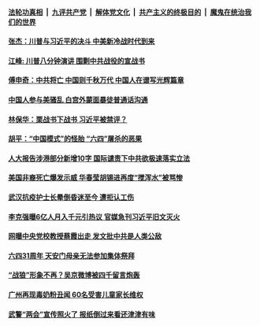 

####  [法轮功真相](../../../../basic/blob/master/README.md?t=06020731) &nbsp;|&nbsp; [九评共产党](../../../../9ping.md/blob/master/README.md?t=06020731) &nbsp;|&nbsp; [解体党文化](../../../../jtdwh.md/blob/master/README.md?t=06020731)  &nbsp;|&nbsp; [共产主义的终极目的](../../../../gczydzjmd.md/blob/master/README.md?t=06020731) &nbsp;|&nbsp; [魔鬼在统治我们的世界](../../../../mgztzwmdsj.md/blob/master/README.md?t=06020731) 

#### [张杰：川普与习近平的决斗  中美新冷战时代到来](../pages/soh5/385357.md?t=06020731) 
#### [江峰: 川普八分钟演讲  围剿中共战役的宣战书](../pages/soh5/385336.md?t=06020731) 
#### [傅申奇：中共将亡  中国则千秋万代  中国人在谱写光辉篇章](../pages/soh5/385309.md?t=06020731) 
#### [ 中国人参与美骚乱  白宫外蒙面暴徒普通话沟通](../pages/soh5/385294.md?t=06020731) 
#### [林保华：栗战书下战书  习近平被禁评？](../pages/soh5/385303.md?t=06020731) 
#### [ 胡平：“中国模式”的怪胎  “六四”屠杀的恶果](../pages/soh5/385300.md?t=06020731) 
#### [人大报告涉港部分新增10字 国际谴责下中共欲极速落实立法](../pages/soh5/385204.md?t=06020731) 
#### [美国非裔死亡爆发示威 华春莹胡锡进再度“搅浑水”被骂惨](../pages/soh5/385169.md?t=06020731) 
#### [武汉抗疫护士长晕倒昏迷至今 遭拒认工伤](../pages/soh5/385189.md?t=06020731) 
#### [李克强曝6亿人月入千元引热议 官媒急刊习近平旧文灭火](../pages/soh5/385161.md?t=06020731) 
#### [网曝中央党校教授蔡霞出走 发文批中共是人类公敌](../pages/soh5/385155.md?t=06020731) 
#### [六四31周年 天安门母亲无法参加集体祭拜](../pages/soh5/385125.md?t=06020731) 
#### [“战狼”形象不再？吴京微博被四千留言炮轰](../pages/soh5/385079.md?t=06020731) 
#### [广州再现毒奶粉丑闻  60名受害儿童家长维权](../pages/soh5/385099.md?t=06020731) 
#### [武警“两会”宣传照火了 报纸倒过来看还津津有味](../pages/soh5/385073.md?t=06020731) 
